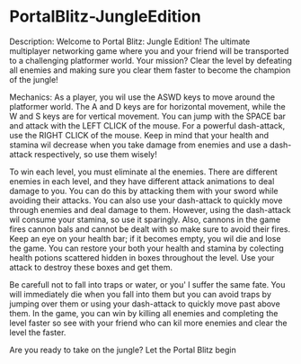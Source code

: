 # PortalBlitz-JungleEdition

Description:
 Welcome to Portal Blitz: Jungle Edition! The
 ultimate multiplayer networking game where
 you and your friend will be transported to a
 challenging platformer world. Your mission?
 Clear the level by defeating all enemies and
 making sure you clear them faster to become
 the champion of the jungle!

Mechanics: 
 As a player, you wil use the ASWD keys to
 move around the platformer world. The A and
 D keys are for horizontal movement, while the
 W and S keys are for vertical movement. You
 can jump with the SPACE bar and attack with
 the LEFT CLICK of the mouse. For a powerful
 dash-attack, use the RIGHT CLICK of the
 mouse. Keep in mind that your health and
 stamina wil decrease when you take damage
 from enemies and use a dash-attack
 respectively, so use them wisely!

 To win each level, you must eliminate al the
 enemies. There are different enemies in each
 level, and they have different attack
 animations to deal damage to you. You can
 do this by attacking them with your sword
 while avoiding their attacks. You can also use
 your dash-attack to quickly move through
 enemies and deal damage to them. However,
 using the dash-attack wil consume your
 stamina, so use it sparingly. Also, cannons in
 the game fires cannon bals and cannot be
 dealt with so make sure to avoid their fires.
 Keep an eye on your health bar; if it becomes
 empty, you wil die and lose the game. You can
 restore your both your health and stamina by
 colecting health potions scattered hidden in
 boxes throughout the level. Use your attack
 to destroy these boxes and get them.

 Be carefull not to fall into traps or water, or
 you' l suffer the same fate. You will
 immediately die when you fall into them but
 you can avoid traps by jumping over them or
 using your dash-attack to quickly move past
 above them. In the game, you can win by killing
 all enemies and completing the level faster so
 see with your friend who can kil more
 enemies and clear the level the faster. 
 
 Are you ready to take on the jungle? Let the
 Portal Blitz begin
